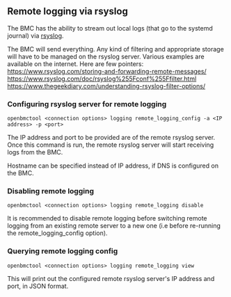 ## Remote logging via rsyslog

The BMC has the ability to stream out local logs (that go to the systemd journal)
via [rsyslog](https://www.rsyslog.com/).

The BMC will send everything. Any kind of filtering and appropriate storage will
have to be managed on the rsyslog server. Various examples are available on the
internet. Here are few pointers:
https://www.rsyslog.com/storing-and-forwarding-remote-messages/
https://www.rsyslog.com/doc/rsyslog%255Fconf%255Ffilter.html
https://www.thegeekdiary.com/understanding-rsyslog-filter-options/

### Configuring rsyslog server for remote logging

```
openbmctool <connection options> logging remote_logging_config -a <IP address> -p <port>
```

The IP address and port to be provided are of the remote rsyslog server.
Once this command is run, the remote rsyslog server will start receiving logs
from the BMC.

Hostname can be specified instead of IP address, if DNS is configured on the BMC.

### Disabling remote logging

```
openbmctool <connection options> logging remote_logging disable
```

It is recommended to disable remote logging before switching remote logging from
an existing remote server to a new one (i.e before re-running the remote_logging_config
option).

### Querying remote logging config

```
openbmctool <connection options> logging remote_logging view
```

This will print out the configured remote rsyslog server's IP address and port,
in JSON format.
